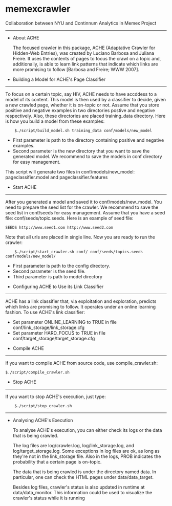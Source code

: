 memexcrawler
============
Collaboration between NYU and Continnum Analytics in Memex Project

--------------------------------------------
* About ACHE

  The focused crawler in this package, ACHE (Adaptative Crawler for Hidden-Web Entries), was created by Luciano Barbosa and Juliana Freire. 
  It uses the contents of pages to focus the crawl on a topic and, additionally, is able to learn link patterns that indicate which links are 
  more promising to follow [Barbosa and Freire; WWW 2007].

* Building a Model for ACHE's Page Classifier
--------------------------------------------

To focus on a certain topic, say HIV, ACHE needs to have accddess to a model of its content. This model is then 
used by a classifier to decide, given a new crawled page, whether it is on-topic or not.
Assume that you store positive and negative examples in two directories postive and negative respectively. Also, these directories are placed
training_data directory. Here is how you build a model from these examples:
    
        $./script/build_model.sh training_data conf/models/new_model

- First parameter is path to the directory containing positive and negative examples.
- Second parameter is the new directory that you want to save the generated model. We recommend to save the models in conf directory for easy management.
  
This script will generate two files in conf/models/new_model: pageclassifier.model and pageclassifier.features

* Start ACHE
--------------------------------------------
  
After you generated a model and saved it to conf/models/new_model. You need to prepare the seed list for the crawler. We recommend 
to save the seed list in conf/seeds for easy management. Assume that you have a seed file: conf/seeds/topic.seeds. Here is an example of
seed file:
  
    SEEDS http://www.seed1.com http://www.seed2.com
  
Note that all urls are placed in single line. Now you are ready to run the crawler:

        $./script/start_crawler.sh conf/ conf/seeds/topics.seeds conf/models/new_model/

- First parameter is path to the config directory.
- Second parameter is the seed file.
- Third parameter is path to model directory

* Configuring ACHE to Use its Link Classifier
--------------------------------------------

ACHE has a link classifier that, via exploitation and exploration, predicts which links are promising to follow. It operates under 
an online learning fashion. To use ACHE's link classifier:

- Set parameter ONLINE_LEARNING to TRUE in file conf/link_storage/link_storage.cfg
- Set parameter HARD_FOCUS to TRUE in file conf/target_storage/target_storage.cfg

* Compile ACHE
--------------------------------------------

If you want to compile ACHE from source code, use compile_crawler.sh:

    $./script/compile_crawler.sh
  
* Stop ACHE
--------------------------------------------

If you want to stop ACHE's execution, just type:

        $./script/stop_crawler.sh

--------------------------------------------
* Analysing ACHE's Execution

  To analyse ACHE's execution, you can either check its logs or the data that is being crawled. 

  The log files are log/crawler.log, log/link_storage.log, and log/target_storage.log. Some exceptions in 
  log files are ok, as long as they're not in the link_storage file. Also in the logs, PROB indicates the
  probability that a certain page is on-topic. 

  The data that is being crawled is under the directory named data. In particular, one can check the HTML 
  pages under data/data_target.

  Besides log files, crawler's status is also updated in runtime at data/data_monitor. This information
  could be used to visualize the crawler's status while it is running

